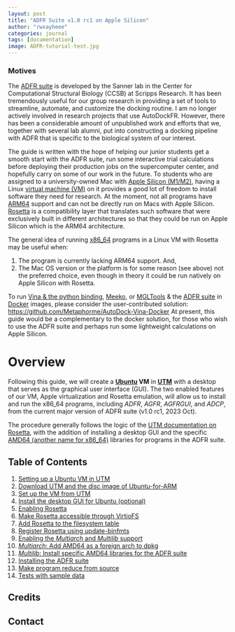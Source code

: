 ```yaml
---
layout: post
title: "ADFR Suite v1.0 rc1 on Apple Silicon"
author: "rwxayheee"
categories: journal
tags: [documentation]
image: ADFR-tutorial-test.jpg
---
```


### Motives

The [ADFR suite](https://ccsb.scripps.edu/adfr/) is developed by the Sanner lab in the Center for Computational Structural Biology (CCSB) at Scripps Research. It has been tremendously useful for our group research in providing a set of tools to streamline, automate, and customize the docking routine. I am no longer actively involved in research projects that use AutoDockFR. However, there has been a considerable amount of unpublished work and efforts that we, together with several lab alumni, put into constructing a docking pipeline with ADFR that is specific to the biological system of our interest. 

The guide is written with the hope of helping our junior students get a smooth start with the ADFR suite, run some interactive trial calculations before deploying their production jobs on the supercomputer center, and hopefully carry on some of our work in the future. To students who are assigned to a university-owned Mac with [Apple Silicon (M1/M2)](https://en.wikipedia.org/wiki/Mac_transition_to_Apple_silicon), having a Linux [virtual machine (VM)](https://en.wikipedia.org/wiki/Virtual_machine) on it provides a good lot of freedom to install software they need for research. At the moment, not all programs have [ARM64](https://en.wikipedia.org/wiki/AArch64) support and can not be directly run on Macs with Apple Silicon. [Rosetta](https://en.wikipedia.org/wiki/Rosetta_(software)) is a compatibility layer that translates such software that were exclusively built in different architectures so that they could be run on Apple Silicon which is the ARM64 architecture. 

The general idea of running [x86_64](https://en.wikipedia.org/wiki/X86-64) programs in a Linux VM with Rosetta may be useful when: 
1. The program is currently lacking ARM64 support. 
And,  
2. The Mac OS version or the platform is for some reason (see above) not the preferred choice, even though in theory it could be run natively on Apple Silicon with Rosetta. 

To run [Vina & the python binding](https://github.com/ccsb-scripps/AutoDock-Vina), [Meeko](https://github.com/forlilab/Meeko), or [MGLTools](https://ccsb.scripps.edu/mgltools/) & the [ADFR suite](https://ccsb.scripps.edu/adfr/) in [Docker](https://docs.docker.com/get-started/overview/) images, please consider the user-contributed solution: 
https://github.com/Metaphorme/AutoDock-Vina-Docker
At present, this guide would be a complementary to the docker solution, for those who wish to use the ADFR suite and perhaps run some lightweight calculations on Apple Silicon. 

# Overview

Following this guide, we will create a **[Ubuntu](https://en.wikipedia.org/wiki/Ubuntu) VM** in **[UTM](https://mac.getutm.app/)** with a desktop that serves as the graphical user interface (GUI). The two enabled features of our VM, Apple virtualization and Rosetta emulation, will allow us to install and run the x86_64 programs, including *ADFR*, *AGFR*, *AGFRGUI*, and *ADCP*, from the current major version of ADFR suite (v1.0 rc1, 2023 Oct). 

The procedure generally follows the logic of the [UTM documentation on Rosetta](https://docs.getutm.app/advanced/rosetta/), with the addition of installing a desktop GUI and the specific [AMD64 (another name for x86_64)](https://en.wikipedia.org/wiki/X86-64) libraries for programs in the ADFR suite. 

## Table of Contents

1. [Setting up a Ubuntu VM in UTM](#Setting-up-a-Ubuntu-VM-in-UTM)
  1. [Download UTM and the disc image of Ubuntu-for-ARM](#Download-UTM-and-the-disc-image-of-Ubuntu-for-ARM)
  2. [Set up the VM from UTM](#Set-up-the-VM-from-UTM)
  3. [Install the desktop GUI for Ubuntu (optional)](#Install-the-desktop-GUI-for-Ubuntu-(optional))
2. [Enabling Rosetta](#Enabling-Rosetta)
  1. [Make Rosetta accessible through VirtioFS](#Make-Rosetta-accessible-through-VirtioFS)
  2. [Add Rosetta to the filesystem table](#Add-Rosetta-to-the-filesystem-table)
  3. [Register Rosetta using update-binfmts](#Register-Rosetta-using-update\-binfmts)
3. [Enabling the *Multiarch* and *Multilib* support](#Enabling-the-Multiarch-and-Multilib-support)
  1. [*Multiarch*: Add AMD64 as a foreign arch to dpkg](#Multiarch:-Add-AMD64-as-a-foreign-arch-to-dpkg)
  2. [*Multilib*: Install specific AMD64 libraries for the ADFR suite](#Multiplib:-Install-specific-AMD64-libraries-for-the-ADFR-suite)
4. [Installing the ADFR suite](#Installing-the-ADFR-suite)
  1. [Make program reduce from source](#Make-program-reduce-from-source)
  2. [Tests with sample data](#Tests-with-sample-data)

## Credits

## Contact
